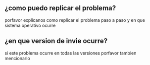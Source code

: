## ¿como puedo replicar el problema?
porfavor explicanos como replicar el problema paso a paso y en que sistema operativo ocurre
## ¿en que version de invie ocurre?
si este problema ocurre en todas las versiones porfavor tambien mencionarlo

